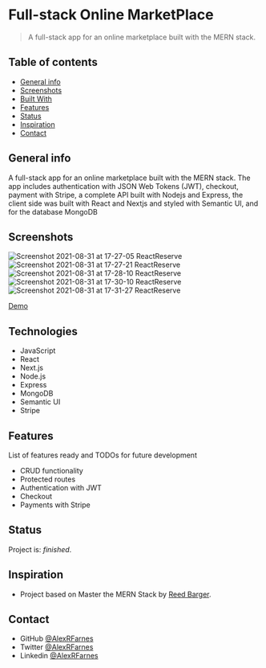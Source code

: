 # Full-stack Online MarketPlace

> A full-stack app for an online marketplace built with the MERN stack.

## Table of contents

- [General info](#general-info)
- [Screenshots](#screenshots)
- [Built With](#built-with)
- [Features](#features)
- [Status](#status)
- [Inspiration](#inspiration)
- [Contact](#contact)

## General info

A full-stack app for an online marketplace built with the MERN stack. The app includes authentication with JSON Web Tokens (JWT), checkout, payment with Stripe, a complete API built with Nodejs and Express, the client side was built with React and Nextjs and styled with Semantic UI, and for the database MongoDB

## Screenshots

![Screenshot 2021-08-31 at 17-27-05 ReactReserve](https://user-images.githubusercontent.com/57517804/131480666-b2a306f3-4d59-4d56-9e84-dca8ab3ffffa.png)
![Screenshot 2021-08-31 at 17-27-21 ReactReserve](https://user-images.githubusercontent.com/57517804/131480659-c4a49f5b-2763-48f9-bef8-88a37e0b94d5.png)
![Screenshot 2021-08-31 at 17-28-10 ReactReserve](https://user-images.githubusercontent.com/57517804/131480680-54ef80fd-a250-40e8-835a-b8059b3b1f6f.png)
![Screenshot 2021-08-31 at 17-30-10 ReactReserve](https://user-images.githubusercontent.com/57517804/131480676-4ea8486a-9232-4cef-8a5c-72f996d55c30.png)
![Screenshot 2021-08-31 at 17-31-27 ReactReserve](https://user-images.githubusercontent.com/57517804/131480674-81205505-ea9e-49ac-bc20-cedb52790859.png)

[Demo](https://react-commerce-mu.vercel.app/)

## Technologies

- JavaScript
- React
- Next.js
- Node.js
- Express
- MongoDB
- Semantic UI
- Stripe

## Features

List of features ready and TODOs for future development

- CRUD functionality 
- Protected routes
- Authentication with JWT
- Checkout
- Payments with Stripe

## Status

Project is: _finished_.

## Inspiration

- Project based on Master the MERN Stack by [Reed Barger](https://reedbarger.com/).

## Contact

- GitHub [@AlexRFarnes](https://github.com/AlexRFarnes)
- Twitter [@AlexRFarnes](https://twitter.com/alexrfarnes)
- Linkedin [@AlexRFarnes](https://www.linkedin.com/in/alexrfarnes/)
